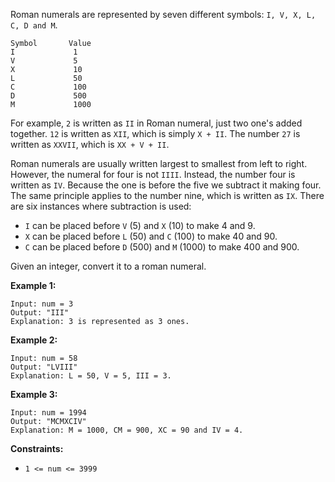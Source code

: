 Roman numerals are represented by seven different symbols: `I, V, X, L, C, D and M`.

~~~~
Symbol       Value
I             1
V             5
X             10
L             50
C             100
D             500
M             1000
~~~~

For example, `2` is written as `II` in Roman numeral, just two one's added together. `12` is written as `XII`, which is simply `X + II`. The number `27` is written as `XXVII`, which is `XX + V + II`.

Roman numerals are usually written largest to smallest from left to right. However, the numeral for four is not `IIII`. Instead, the number four is written as `IV`. Because the one is before the five we subtract it making four. The same principle applies to the number nine, which is written as `IX`. There are six instances where subtraction is used:

- `I` can be placed before `V` (5) and `X` (10) to make 4 and 9. 
- `X` can be placed before `L` (50) and `C` (100) to make 40 and 90. 
- `C` can be placed before `D` (500) and `M` (1000) to make 400 and 900.

Given an integer, convert it to a roman numeral.

**Example 1:**

~~~~
Input: num = 3
Output: "III"
Explanation: 3 is represented as 3 ones.
~~~~

**Example 2:**

~~~~
Input: num = 58
Output: "LVIII"
Explanation: L = 50, V = 5, III = 3.
~~~~

**Example 3:**

~~~~
Input: num = 1994
Output: "MCMXCIV"
Explanation: M = 1000, CM = 900, XC = 90 and IV = 4.
~~~~

**Constraints:**

- `1 <= num <= 3999`